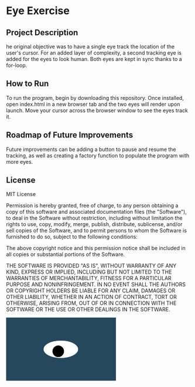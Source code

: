 # Eye Exercise

## Project Description
he original objective was to have a single eye track the location of the user's cursor. For an added layer of complexity, a second tracking eye is added for the eyes to look human. Both eyes are kept in sync thanks to a for-loop.

## How to Run
To run the program, begin by downloading this repository. Once installed, open index.html in a new browser tab and the two eyes will render upon launch. Move your cursor across the browser window to see the eyes track it. 

## Roadmap of Future Improvements
Future improvements can be adding a button to pause and resume the tracking, as well as creating a factory function to populate the program with more eyes. 

## License
MIT License

Permission is hereby granted, free of charge, to any person obtaining a copy of this software and associated documentation files (the "Software"), to deal in the Software without restriction, including without limitation the rights to use, copy, modify, merge, publish, distribute, sublicense, and/or sell copies of the Software, and to permit persons to whom the Software is furnished to do so, subject to the following conditions:

The above copyright notice and this permission notice shall be included in all copies or substantial portions of the Software.

THE SOFTWARE IS PROVIDED "AS IS", WITHOUT WARRANTY OF ANY KIND, EXPRESS OR IMPLIED, INCLUDING BUT NOT LIMITED TO THE WARRANTIES OF MERCHANTABILITY, FITNESS FOR A PARTICULAR PURPOSE AND NONINFRINGEMENT. IN NO EVENT SHALL THE AUTHORS OR COPYRIGHT HOLDERS BE LIABLE FOR ANY CLAIM, DAMAGES OR OTHER LIABILITY, WHETHER IN AN ACTION OF CONTRACT, TORT OR OTHERWISE, ARISING FROM, OUT OF OR IN CONNECTION WITH THE SOFTWARE OR THE USE OR OTHER DEALINGS IN THE SOFTWARE.

<img src= "oneeye.png" width='300'/>
